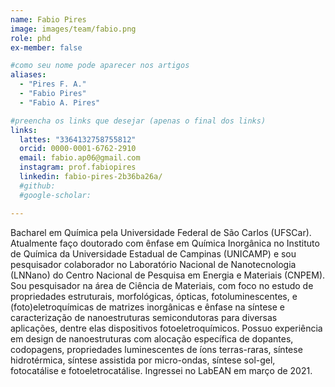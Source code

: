 ```yaml
---
name: Fabio Pires
image: images/team/fabio.png
role: phd
ex-member: false

#como seu nome pode aparecer nos artigos
aliases:
  - "Pires F. A."
  - "Fabio Pires"
  - "Fabio A. Pires"

#preencha os links que desejar (apenas o final dos links)
links:
  lattes: "3364132758755812"
  orcid: 0000-0001-6762-2910
  email: fabio.ap06@gmail.com
  instagram: prof.fabiopires
  linkedin: fabio-pires-2b36ba26a/
  #github:
  #google-scholar:

---
```


Bacharel em Química pela Universidade Federal de São Carlos (UFSCar). Atualmente faço doutorado com ênfase em Química Inorgânica no Instituto de Química da Universidade Estadual de Campinas (UNICAMP) e sou pesquisador colaborador no Laboratório Nacional de Nanotecnologia (LNNano) do Centro Nacional de Pesquisa em Energia e Materiais (CNPEM). Sou pesquisador na área de Ciência de Materiais, com foco no estudo de propriedades estruturais, morfológicas, ópticas, fotoluminescentes, e (foto)eletroquímicas de matrizes inorgânicas e ênfase na síntese e caracterização de nanoestruturas semicondutoras para diversas aplicações, dentre elas dispositivos fotoeletroquímicos. Possuo experiência em design de nanoestruturas com alocação específica de dopantes, codopagens, propriedades luminescentes de íons terras-raras, síntese hidrotérmica, síntese assistida por micro-ondas, síntese sol-gel, fotocatálise e fotoeletrocatálise. Ingressei no LabEAN em março de 2021.